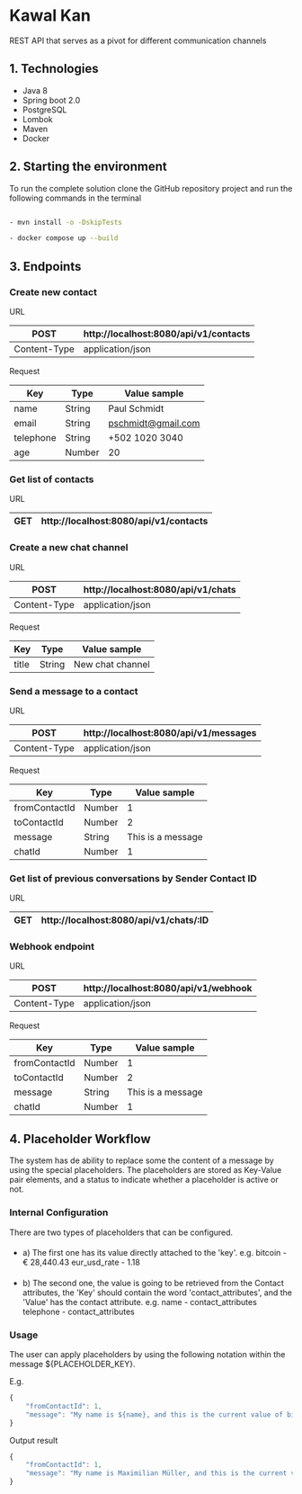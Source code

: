 # Kawal Kan
REST API that serves as a pivot for different communication channels

## 1. Technologies

- Java 8
- Spring boot 2.0
- PostgreSQL
- Lombok
- Maven
- Docker

## 2. Starting the environment
To run the complete solution clone the GitHub repository project and run the following commands in the terminal


```bash

- mvn install -o -DskipTests

- docker compose up --build

```

## 3. Endpoints



### Create new contact

URL

| POST         | http://localhost:8080/api/v1/contacts  |
| ------------ | -------------------------------------- |
| Content-Type | application/json                       |

Request

| Key          | Type              | Value sample       |
| ------------ | ----------------- | ------------------ |
| name         | String            | Paul Schmidt       |
| email        | String            | pschmidt@gmail.com |
| telephone    | String            | +502 1020 3040     |
| age          | Number            | 20                 |


### Get list of contacts

URL

| GET           | http://localhost:8080/api/v1/contacts |
| ------------- | ------------------------------------- |


### Create a new chat channel

URL

| POST         | http://localhost:8080/api/v1/chats     |
| ------------ | -------------------------------------- |
| Content-Type | application/json                       |

Request

| Key           | Type             | Value sample       |
| ------------- | ---------------- | ------------------ |
| title         | String           | New chat channel   |


### Send a message to a contact

URL

| POST          | http://localhost:8080/api/v1/messages |
| ------------- | ------------------------------------- |
| Content-Type  | application/json                      |

Request

| Key           | Type             | Value sample       |
| ------------- | ---------------- | ------------------ |
| fromContactId | Number           | 1                  |
| toContactId   | Number           | 2                  |
| message       | String           | This is a message  |
| chatId        | Number           | 1                  |


### Get list of previous conversations by Sender Contact ID

URL

| GET           | http://localhost:8080/api/v1/chats/:ID |
| ------------- | -------------------------------------- |


### Webhook endpoint

URL

| POST          | http://localhost:8080/api/v1/webhook  |
| ------------- | ------------------------------------- |
| Content-Type  | application/json                      |

Request

| Key           | Type             | Value sample       |
| ------------- | ---------------- | ------------------ |
| fromContactId | Number           | 1                  |
| toContactId   | Number           | 2                  |
| message       | String           | This is a message  |
| chatId        | Number           | 1                  |


## 4. Placeholder Workflow
 
The system has de ability to replace some the content of a message by using the special placeholders.
The placeholders are stored as Key-Value pair elements, and a status to indicate whether a placeholder is active or not.

### Internal Configuration

There are two types of placeholders that can be configured.

#### 
- a) The first one has its value directly attached to the 'key'. 
  e.g. 
  bitcoin - € 28,440.43
  eur_usd_rate - 1.18

#### 
- b) The second one, the value is going to be retrieved from the Contact attributes, the 'Key' should contain the word 'contact_attributes', and the 'Value' has the contact attribute. 
  e.g.
  name - contact_attributes
  telephone - contact_attributes

### Usage

The user can apply placeholders by using the following notation within the message ${PLACEHOLDER_KEY}.

E.g.
```javascript
{
    "fromContactId": 1,
    "message": "My name is ${name}, and this is the current value of bitcoin ${bitcoin}"
}
```

Output result
```javascript
{
    "fromContactId": 1,
    "message": "My name is Maximilian Müller, and this is the current value of bitcoin € 28,440.43"
}
```




